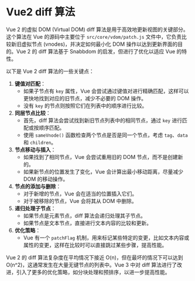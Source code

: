 # Vue2 diff 算法

Vue 2 的虚拟 DOM (Virtual DOM) diff 算法是用于高效地更新视图的关键部分。这个算法在 Vue 的源码中主要位于 `src/core/vdom/patch.js` 文件中，它负责比较新旧虚拟节点 (vnodes)，并决定如何最小化 DOM 操作以达到更新界面的目的。Vue 2 的 diff 算法基于 Snabbdom 的启发，但进行了优化以适应 Vue 的特性。

以下是 Vue 2 diff 算法的一些关键点：

1. **键值对匹配**：
   - 如果子节点有 `key` 属性，Vue 会尝试通过键值对进行精确匹配，这样可以更快地找到对应的旧节点，减少不必要的 DOM 操作。
   - 没有 `key` 的节点则按照它们在列表中的顺序进行比较。
2. **同层节点比较**：
   - 首先，diff 算法会尝试找到新旧节点列表中的相同节点，通过 `key` 进行匹配或按顺序匹配。
   - 使用 `sameVnode()` 函数检查两个节点是否是同一个节点，考虑 `tag`、`data` 和 `children`。
3. **节点移动与插入**：
   - 如果找到了相同节点，Vue 会尝试重用旧的 DOM 节点，而不是创建新的。
   - 如果新节点的位置发生了变化，Vue 会计算出最小移动距离，尽量减少 DOM 的移动操作。
4. **节点的添加与删除**：
   - 对于新增的节点，Vue 会在适当的位置插入它们。
   - 对于被移除的节点，Vue 会将其从 DOM 中删除。
5. **递归处理子节点**：
   - 如果节点是元素节点，diff 算法会递归处理其子节点。
   - 如果节点是文本节点，直接进行文本内容的比较和更新。
6. **优化策略**：
   - Vue 有一个 `patchFlag` 机制，用来标记某些特定的变更，比如文本内容或属性的变更，这样在比较时可以直接跳过某些步骤，提高性能。

Vue 2 的 diff 算法复杂度在平均情况下接近 O(n)，但在最坏的情况下可以达到 O(n^2)，这通常发生在大量无键节点的列表中。Vue 3 中对 diff 算法进行了改进，引入了更多的优化策略，如分块处理和预排序，以进一步提高性能。

